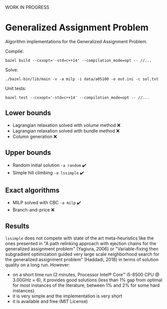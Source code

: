 WORK IN PROGRESS

# Generalized Assignment Problem

Algorithm implementations for the Generalized Assignment Problem.

Compile:
```
bazel build --cxxopt='-std=c++14' --compilation_mode=opt -- //...
```

Solve:
```
./bazel-bin/lib/main -v -a milp -i data/a05100 -o out.ini -c sol.txt
```

Unit tests:
```
bazel test --cxxopt='-std=c++14' --compilation_mode=opt -- //...
```

## Lower bounds

- Lagrangian relaxation solved with volume method :x:
- Lagrangian relaxation solved with bundle method :x:
- Column generation :x:

## Upper bounds

- Random initial solution `-a random` :heavy_check_mark:
- Simple hill climbing `-a lssimple` :heavy_check_mark:

## Exact algorithms

- MILP solved with CBC `-a milp` :heavy_check_mark:
- Branch-and-price :x:

## Results


`lssimple` does not compete with state of the art meta-heuristics like the ones presented in "A path relinking approach with ejection chains for the generalized assignment problem" (Yagiura, 2006) or "Variable-fixing then subgradient optimization guided very large scale neighborhood search for the generalized assignment problem" (Haddadi, 2018) in terms of solution quality on a long run. However:
- on a short time run (2 minutes, Processor Intel® Core™ i5-8500 CPU @ 3.00GHz × 6), it provides good solutions (less than 1% gap from optimal for most instances of the literature, between 1% and 2% for some hard instances)
- it is very simple and the implementation is very short
- it is available and free (MIT License)

